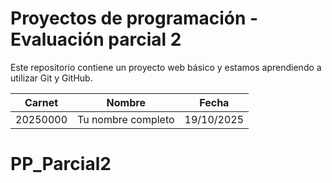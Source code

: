 # Proyectos de programación - Evaluación parcial 2
Este repositorio contiene un proyecto web básico y estamos aprendiendo a utilizar Git y GitHub.

| Carnet | Nombre | Fecha |
|---------|---------|--------|
| 20250000 | Tu nombre completo | 19/10/2025 |
# PP_Parcial2

